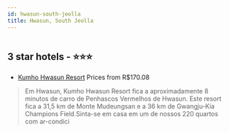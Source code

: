 ```yaml
---
id: hwasun-south-jeolla
title: Hwasun, South Jeolla
---
```


<center><img src="https://i.travelapi.com/hotels/7000000/6130000/6122000/6121980/696088cb_z.jpg" alt="" /></center>


##  3 star hotels - ⭐️⭐️⭐️

-    [Kumho Hwasun Resort](https://www.hurb.com/br/aud/https://www.hurb.com/br/hotels/hwasun/kumho-hwasun-resort-HT-F7G6?cmp=18055) Prices from R$170.08
   > Em Hwasun, Kumho Hwasun Resort fica a aproximadamente 8 minutos de carro de Penhascos Vermelhos de Hwasun.  Este resort fica a 31,5 km de Monte Mudeungsan e a 36 km de Gwangju-Kia Champions Field.Sinta-se em casa em um de nossos 220 quartos com ar-condici
